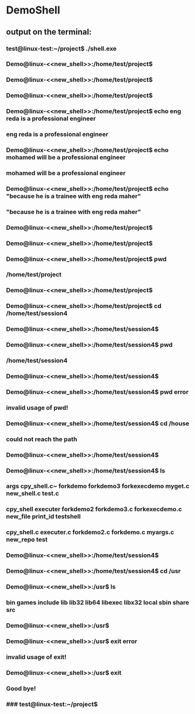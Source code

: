 # DemoShell

## output on the terminal:
### test@linux-test:~/project$ ./shell.exe 
### Demo@linux-<<new_shell>>:/home/test/project$ 
### Demo@linux-<<new_shell>>:/home/test/project$ 
### Demo@linux-<<new_shell>>:/home/test/project$ 
### Demo@linux-<<new_shell>>:/home/test/project$ echo eng reda is a professional engineer
### eng reda is a professional engineer
### Demo@linux-<<new_shell>>:/home/test/project$ echo mohamed will be a professional engineer
### mohamed will be a professional engineer
### Demo@linux-<<new_shell>>:/home/test/project$ echo "because he is a trainee with eng reda maher"
### "because he is a trainee with eng reda maher"
### Demo@linux-<<new_shell>>:/home/test/project$    
### Demo@linux-<<new_shell>>:/home/test/project$ 
### Demo@linux-<<new_shell>>:/home/test/project$ pwd
### /home/test/project
### Demo@linux-<<new_shell>>:/home/test/project$ 
### Demo@linux-<<new_shell>>:/home/test/project$ cd /home/test/session4
### Demo@linux-<<new_shell>>:/home/test/session4$ 
### Demo@linux-<<new_shell>>:/home/test/session4$ pwd
### /home/test/session4
### Demo@linux-<<new_shell>>:/home/test/session4$ 
### Demo@linux-<<new_shell>>:/home/test/session4$ pwd error
### invalid usage of pwd!
### Demo@linux-<<new_shell>>:/home/test/session4$ cd /house
### could not reach the path
### Demo@linux-<<new_shell>>:/home/test/session4$ 
### Demo@linux-<<new_shell>>:/home/test/session4$ ls
### args         cpy_shell.c~  forkdemo     forkdemo3    forkexecdemo    myget.c   new_shell.c  test.c
### cpy_shell    executer      forkdemo2    forkdemo3.c  forkexecdemo.c  new_file  print_id     testshell
### cpy_shell.c  executer.c    forkdemo2.c  forkdemo.c   myargs.c        new_repo  test
### Demo@linux-<<new_shell>>:/home/test/session4$
### Demo@linux-<<new_shell>>:/home/test/session4$ cd /usr
### Demo@linux-<<new_shell>>:/usr$ ls
### bin  games  include  lib  lib32  lib64  libexec  libx32  local  sbin  share  src
### Demo@linux-<<new_shell>>:/usr$ 
### Demo@linux-<<new_shell>>:/usr$ exit error
### invalid usage of exit!
### Demo@linux-<<new_shell>>:/usr$ exit
### Good bye!
### ### test@linux-test:~/project$

